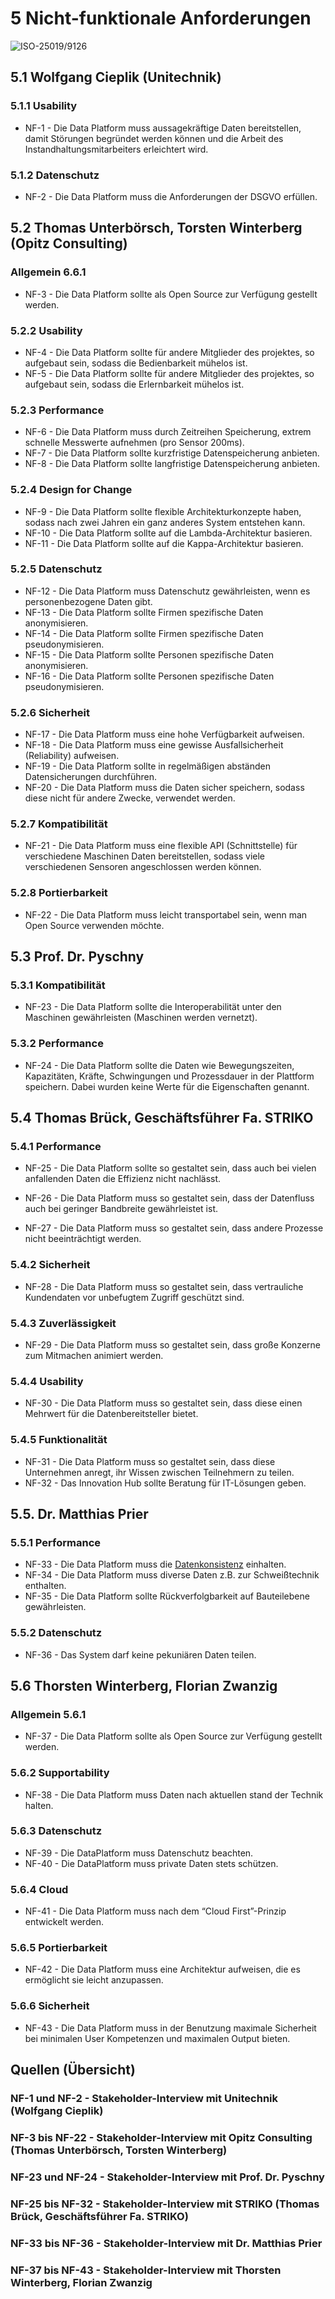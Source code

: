 # 5 Nicht-funktionale Anforderungen

![ISO-25019/9126](https://github.com/pschm/am-lastenheft-ss20/blob/master/lastenheft/img/quality_iso-25010-9126.jpg?raw=true)

## 5.1 Wolfgang Cieplik (Unitechnik)

### 5.1.1 Usability

* NF-1 - Die Data Platform muss aussagekräftige Daten bereitstellen, damit Störungen begründet werden können und die Arbeit des Instandhaltungsmitarbeiters erleichtert wird.

### 5.1.2 Datenschutz

* NF-2 - Die Data Platform muss die Anforderungen der DSGVO erfüllen.

## 5.2 Thomas Unterbörsch, Torsten Winterberg (Opitz Consulting)

### Allgemein 6.6.1
* NF-3 - Die Data Platform sollte als Open Source zur Verfügung gestellt werden.

### 5.2.2 Usability

* NF-4 - Die Data Platform sollte für andere Mitglieder des projektes, so aufgebaut sein, sodass die Bedienbarkeit mühelos ist.
* NF-5 - Die Data Platform sollte für andere Mitglieder des projektes, so aufgebaut sein, sodass die Erlernbarkeit mühelos ist.

### 5.2.3 Performance

* NF-6 - Die Data Platform muss durch Zeitreihen Speicherung, extrem schnelle Messwerte aufnehmen (pro Sensor 200ms).
* NF-7 - Die Data Platform sollte kurzfristige Datenspeicherung anbieten.
* NF-8 - Die Data Platform sollte langfristige Datenspeicherung anbieten.

### 5.2.4 Design for Change
* NF-9 - Die Data Platform sollte flexible Architekturkonzepte haben, sodass nach zwei Jahren ein ganz anderes System entstehen kann.
* NF-10 - Die Data Platform sollte auf die Lambda-Architektur basieren.
* NF-11 - Die Data Platform sollte auf die Kappa-Architektur basieren.

### 5.2.5 Datenschutz
* NF-12 - Die Data Platform muss Datenschutz gewährleisten, wenn es personenbezogene Daten gibt.
* NF-13 - Die Data Platform sollte Firmen spezifische Daten anonymisieren.
* NF-14 - Die Data Platform sollte Firmen spezifische Daten pseudonymisieren.
* NF-15 - Die Data Platform sollte Personen spezifische Daten anonymisieren.
* NF-16 - Die Data Platform sollte Personen spezifische Daten pseudonymisieren.

### 5.2.6 Sicherheit
* NF-17 - Die Data Platform muss eine hohe Verfügbarkeit aufweisen.
* NF-18 - Die Data Platform muss eine gewisse Ausfallsicherheit (Reliability) aufweisen.
* NF-19 - Die Data Platform sollte in regelmäßigen abständen Datensicherungen durchführen.
* NF-20 - Die Data Platform muss die Daten sicher speichern, sodass diese nicht für andere Zwecke, verwendet werden.

### 5.2.7 Kompatibilität 
* NF-21 - Die Data Platform muss eine flexible API (Schnittstelle) für verschiedene Maschinen Daten bereitstellen, sodass viele verschiedenen Sensoren angeschlossen werden können.

### 5.2.8 Portierbarkeit
* NF-22 - Die Data Platform muss leicht transportabel sein, wenn man Open Source verwenden möchte.

## 5.3 Prof. Dr. Pyschny

### 5.3.1 Kompatibilität

* NF-23 - Die Data Platform sollte die Interoperabilität unter den Maschinen gewährleisten (Maschinen werden vernetzt).

### 5.3.2 Performance
* NF-24 - Die Data Platform sollte die Daten wie Bewegungszeiten, Kapazitäten, Kräfte, Schwingungen und Prozessdauer in der Plattform speichern. Dabei wurden keine Werte für die Eigenschaften genannt.

## 5.4 Thomas Brück, Geschäftsführer Fa. STRIKO

### 5.4.1 Performance 
* NF-25 - Die Data Platform sollte so gestaltet sein, dass auch bei vielen anfallenden Daten die Effizienz nicht nachlässt.

* NF-26 - Die Data Platform muss so gestaltet sein, dass der Datenfluss auch bei geringer Bandbreite gewährleistet ist.

* NF-27 - Die Data Platform muss so gestaltet sein, dass andere Prozesse nicht beeinträchtigt werden.

### 5.4.2 Sicherheit
* NF-28 - Die Data Platform muss so gestaltet sein, dass vertrauliche Kundendaten vor  unbefugtem Zugriff geschützt sind.

### 5.4.3 Zuverlässigkeit 
* NF-29 - Die Data Platform muss so gestaltet sein, dass große Konzerne zum Mitmachen animiert werden.

### 5.4.4 Usability
* NF-30 - Die Data Platform muss so gestaltet sein, dass diese einen Mehrwert für die Datenbereitsteller bietet.

### 5.4.5 Funktionalität 
* NF-31 - Die Data Platform muss so gestaltet sein, dass diese Unternehmen anregt, ihr Wissen zwischen Teilnehmern zu teilen.
* NF-32 - Das Innovation Hub sollte Beratung für IT-Lösungen geben.

## 5.5. Dr. Matthias Prier

### 5.5.1 Performance
* NF-33 - Die Data Platform muss die  [Datenkonsistenz](../lastenheft/03.-glossar.md) einhalten.
* NF-34 - Die Data Platform muss diverse Daten z.B. zur Schweißtechnik enthalten.
* NF-35 - Die Data Platform sollte Rückverfolgbarkeit auf Bauteilebene gewährleisten. 

### 5.5.2 Datenschutz
* NF-36 - Das System darf keine pekuniären Daten teilen.

## 5.6 Thorsten Winterberg, Florian Zwanzig

### Allgemein 5.6.1
* NF-37 - Die Data Platform sollte als Open Source zur Verfügung gestellt werden.

### 5.6.2 Supportability
* NF-38 - Die Data Platform muss Daten nach aktuellen stand der Technik halten.

### 5.6.3 Datenschutz
* NF-39 - Die DataPlatform muss Datenschutz beachten.
* NF-40 - Die DataPlatform muss private Daten stets schützen.

### 5.6.4 Cloud
* NF-41 - Die Data Platform muss nach dem “Cloud First”-Prinzip entwickelt werden.

### 5.6.5 Portierbarkeit
* NF-42 - Die Data Platform muss eine Architektur aufweisen, die es ermöglicht sie leicht anzupassen.

### 5.6.6 Sicherheit
* NF-43 - Die Data Platform muss in der Benutzung maximale Sicherheit bei minimalen User Kompetenzen und maximalen Output bieten.

## Quellen (Übersicht)

### NF-1 und NF-2 - Stakeholder-Interview mit Unitechnik (Wolfgang Cieplik)

### NF-3 bis NF-22 - Stakeholder-Interview mit Opitz Consulting (Thomas Unterbörsch, Torsten Winterberg)

### NF-23 und NF-24 - Stakeholder-Interview mit Prof. Dr. Pyschny

### NF-25 bis NF-32 - Stakeholder-Interview mit STRIKO (Thomas Brück, Geschäftsführer Fa. STRIKO)

### NF-33 bis NF-36 - Stakeholder-Interview mit Dr. Matthias Prier

### NF-37 bis NF-43 - Stakeholder-Interview mit Thorsten Winterberg, Florian Zwanzig
